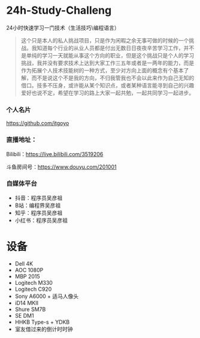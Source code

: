 <!--
 * @Author: your name
 * @Date: 2021-04-18 14:24:31
 * @LastEditTime: 2021-04-18 14:42:51
 * @LastEditors: Please set LastEditors
 * @Description: In User Settings Edit
 * @FilePath: /undefined/Users/itgoyo/Documents/Github/24h-Study-Challenge/README.md
-->
# 24h-Study-Challeng

24小时快速学习一门技术（生活技巧\编程语言）

>这个只是本人的私人挑战项目，只是作为闲暇之余无事可做的时候的一个挑战。我知道每个行业的从业人员都是付出无数日日夜夜辛苦学习工作，并不是单纯的学习一天就能从事这个方向的职业，但是这个挑战只是个人的学习挑战，我并没有要求技术上达到大家工作三五年或者是一两年的能力，而是作为拓展个人技术技能树的一种方式，至少对方向上面的概念有个基本了解，而不是说这个不是我的方向，不归我管我也不会以此来作为自己无知的借口。技多不压身，或许能从某个知识点，或者某种语言能寻到自己的兴趣爱好也说不定，希望在学习的路上大家一起共勉，一起共同学习一起进步。

### 个人名片
https://github.com/itgoyo
### 直播地址：
Bilibili：https://live.bilibili.com/3519206

斗鱼房间号：https://www.douyu.com/201001

### 自媒体平台
- 抖音：程序员吴彦祖
- B站：编程界吴彦祖
- 知乎：程序员吴彦祖
- 小红书：程序员吴彦祖

# 设备
- Dell 4K
- AOC 1080P
- MBP 2015
- Logitech M330
- Logitech C920
- Sony A6000 + 适马人像头
- iD14 MKII
- Shure SM7B
- SE DM1
- HHKB Type-s + YDKB
- 室友借过来的倒计时时钟
